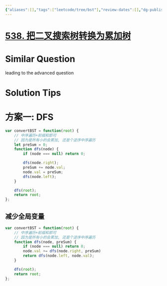 ```yaml
---
{"aliases":[],"tags":["leetcode/tree/bst"],"review-dates":[],"dg-publish":true,"difficulty":"medium","date-created":"2023-06-09-Fri, 7:50:18 pm","date-modified":"2023-06-09-Fri, 8:05:55 pm","permalink":"/programming/basic/leetcode/538. 把二叉搜索树转换为累加树/","dgPassFrontmatter":true}
---
```



# [538. 把二叉搜索树转换为累加树](https://leetcode.cn/problems/convert-bst-to-greater-tree/)

# Similar Question

leading to the advanced question

# Solution Tips

# 方案一: DFS

```js
var convertBST = function(root) {
    // 中序遍历+前缀和即可
    // 因为是所有小的会累加, 还是个逆序中序遍历
    let preSum = 0;
    function dfs(node) {
        if (node === null) return 0;

        dfs(node.right);
        preSum += node.val;
        node.val = preSum;
        dfs(node.left);
    }

    dfs(root);
    return root;
};
```

## 减少全局变量

```js
var convertBST = function(root) {
    // 中序遍历+前缀和即可
    // 因为是所有小的会累加, 还是个逆序中序遍历
    function dfs(node, preSum) {
        if (node === null) return 0;
        node.val += dfs(node.right, preSum)
        return dfs(node.left, node.val);
    }

    dfs(root);
    return root;
};
```
